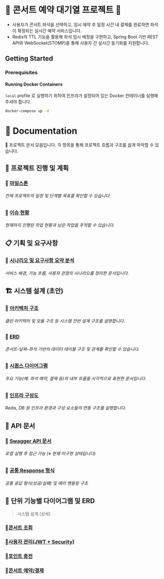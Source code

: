 # 🥥 콘서트 예약 대기열 프로젝트 🥁

- 사용자가 콘서트 좌석을 선택하고, 임시 예약 후 일정 시간 내 결제를 완료하면 좌석이 확정되는 실시간 예약 서비스입니다.
- Redis의 TTL 기능을 활용해 좌석 임시 배정을 구현하고, Spring Boot 기반 REST API와 WebSocket(STOMP)을 통해 사용자 간 실시간 동기화를 지원합니다.

## Getting Started

### Prerequisites

#### Running Docker Containers

`local` profile 로 실행하기 위하여 인프라가 설정되어 있는 Docker 컨테이너를 실행해주셔야 합니다.

```bash
docker-compose up -d
```

# 📰 Documentation

🎯 프로젝트 문서 모음입니다. 각 항목을 통해 프로젝트 흐름과 구조를 쉽게 파악할 수 있습니다.

## 📌 프로젝트 진행 및 계획
### 🔗 [마일스톤](https://github.com/SMJin/voyage-ConcertReservation/milestones)  
###### 전체 프로젝트의 일정 및 단계별 목표를 확인할 수 있습니다.
### 🔗 [이슈 현황](https://github.com/SMJin/voyage-ConcertReservation/issues)  
###### 현재까지 진행된 작업 현황과 남은 작업을 추적할 수 있습니다.

## 📋 기획 및 요구사항
### 📝 [시나리오 및 요구사항 요약 분석](docs/requirement-analysis.md)  
###### 서비스 배경, 기능 흐름, 사용자 관점의 시나리오를 정리한 문서입니다.

## 🏗 시스템 설계 (초안)
### 🧩 [아키텍처 구조](docs/architecture.md)  
###### 클린 아키텍처 및 모듈 구조 등 시스템 전반 설계 구조를 설명합니다.
### 🧩 [ERD](docs/erd.md)  
###### 콘서트-날짜-좌석 기반의 데이터 테이블 구조 및 관계를 확인할 수 있습니다.
### 🧩 [시퀀스 다이어그램](docs/sequence-diagram.md)  
###### 주요 기능(예: 좌석 예약, 결제 등)의 내부 흐름을 시각적으로 표현한 문서입니다.
### 🧩 [인프라 구성도](docs/infra-configuration.md)  
###### Redis, DB 등 인프라 환경과 구성 요소들의 연동 구조를 설명합니다.

## 📡 API 문서
### 📖 [Swagger API 문서](http://localhost:8080/swagger-ui.html)  
###### 로컬 실행 후 접근 가능 (※ 현재 미구현 상태입니다)
### 📖 [공통 Response 형식](docs/response.md)  
###### 공통 응답 형식(성공/실패) 및 에러 핸들링 구조

## 🐝 단위 기능별 다이어그램 및 ERD
> 시스템 설계 (상세)
### 🍯[콘서트 조회](docs/diagram-erd/read-consert.md)
### 🍯[사용자 관리(JWT + Security)](docs/diagram-erd/jwt-security.md)
### 🍯[포인트 충전](docs/diagram-erd/point-charge.md)
### 🍯[콘서트 예약/결제](docs/diagram-erd/reserve-payment.md)
